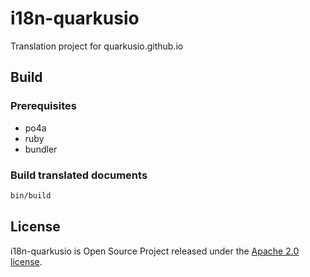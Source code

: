 # i18n-quarkusio

Translation project for quarkusio.github.io

## Build

### Prerequisites

* po4a
* ruby
* bundler

### Build translated documents

```bash
bin/build
```

## License

i18n-quarkusio is Open Source Project released under the
[Apache 2.0 license](http://www.apache.org/licenses/LICENSE-2.0.html).
